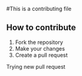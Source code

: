 #This is a contributing file

## How to contribute

1. Fork the repository
2. Make your changes
3. Create a pull request


Trying new pull request 

